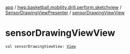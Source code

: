 [app](../../index.md) / [hwp.basketball.mobility.drill.perform.sketchview](../index.md) / [SensorDrawingViewPresenter](index.md) / [sensorDrawingViewView](.)

# sensorDrawingViewView

`val sensorDrawingViewView: `[`View`](../-sensor-drawing-view-view-contract/-view/index.md)